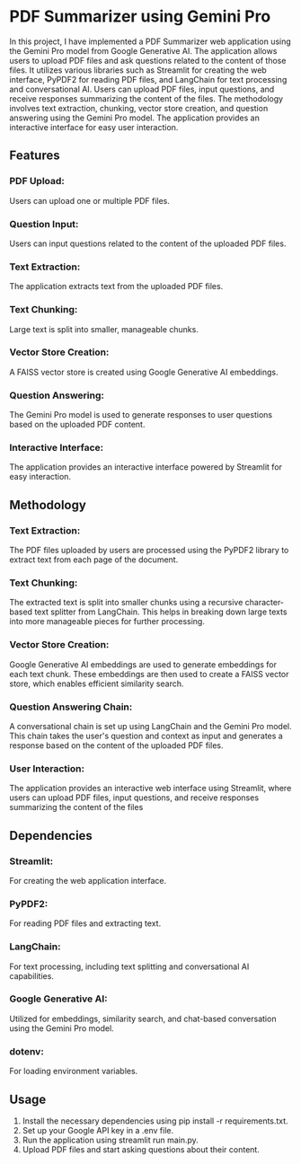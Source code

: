 # PDF Summarizer using Gemini Pro

In this project, I have implemented a PDF Summarizer web application using the Gemini Pro model from Google Generative AI. The application allows users to upload PDF files and ask questions related to the content of those files. It utilizes various libraries such as Streamlit for creating the web interface, PyPDF2 for reading PDF files, and LangChain for text processing and conversational AI. Users can upload PDF files, input questions, and receive responses summarizing the content of the files. The methodology involves text extraction, chunking, vector store creation, and question answering using the Gemini Pro model. The application provides an interactive interface for easy user interaction.

## Features

### PDF Upload: 
Users can upload one or multiple PDF files.
### Question Input: 
Users can input questions related to the content of the uploaded PDF files.
### Text Extraction: 
The application extracts text from the uploaded PDF files.
### Text Chunking: 
Large text is split into smaller, manageable chunks.
### Vector Store Creation: 
A FAISS vector store is created using Google Generative AI embeddings.
### Question Answering: 
The Gemini Pro model is used to generate responses to user questions based on the uploaded PDF content.
### Interactive Interface: 
The application provides an interactive interface powered by Streamlit for easy interaction.


## Methodology

### Text Extraction: 
The PDF files uploaded by users are processed using the PyPDF2 library to extract text from each page of the document.

### Text Chunking: 
The extracted text is split into smaller chunks using a recursive character-based text splitter from LangChain. This helps in breaking down large texts into more manageable pieces for further processing.

### Vector Store Creation: 
Google Generative AI embeddings are used to generate embeddings for each text chunk. These embeddings are then used to create a FAISS vector store, which enables efficient similarity search.

### Question Answering Chain: 
A conversational chain is set up using LangChain and the Gemini Pro model. This chain takes the user's question and context as input and generates a response based on the content of the uploaded PDF files.

### User Interaction: 
The application provides an interactive web interface using Streamlit, where users can upload PDF files, input questions, and receive responses summarizing the content of the files


## Dependencies

### Streamlit: 
For creating the web application interface.
### PyPDF2: 
For reading PDF files and extracting text.
### LangChain: 
For text processing, including text splitting and conversational AI capabilities.
### Google Generative AI: 
Utilized for embeddings, similarity search, and chat-based conversation using the Gemini Pro model.
### dotenv: 
For loading environment variables.


## Usage

1. Install the necessary dependencies using pip install -r requirements.txt.
2. Set up your Google API key in a .env file.
3. Run the application using streamlit run main.py.
4. Upload PDF files and start asking questions about their content.

